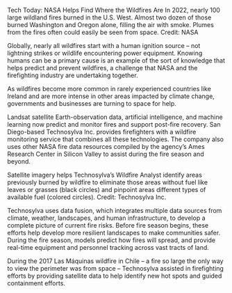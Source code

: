Tech Today: NASA Helps Find Where the Wildfires Are 
 In 2022, nearly 100 large wildland fires burned in the U.S. West. Almost two dozen of those burned Washington and Oregon alone, filling the air with smoke. Plumes from the fires often could easily be seen from space. Credit: NASA

Globally, nearly all wildfires start with a human ignition source – not lightning strikes or wildlife encountering power equipment. Knowing humans can be a primary cause is an example of the sort of knowledge that helps predict and prevent wildfires, a challenge that NASA and the firefighting industry are undertaking together.

As wildfires become more common in rarely experienced countries like Ireland and are more intense in other areas impacted by climate change, governments and businesses are turning to space for help.

Landsat satellite Earth-observation data, artificial intelligence, and machine learning now predict and monitor fires and support post-fire recovery. San Diego-based Technosylva Inc. provides firefighters with a wildfire monitoring service that combines all these technologies. The company also uses other NASA fire data resources compiled by the agency’s Ames Research Center in Silicon Valley to assist during the fire season and beyond.

Satellite imagery helps Technosylva’s Wildfire Analyst identify areas previously burned by wildfire to eliminate those areas without fuel like leaves or grasses (black circles) and pinpoint areas different types of available fuel (colored circles). Credit: Technosylva Inc.

Technosylva uses data fusion, which integrates multiple data sources from climate, weather, landscapes, and human infrastructure, to develop a complete picture of current fire risks. Before fire season begins, these efforts help develop more resilient landscapes to make communities safer. During the fire season, models predict how fires will spread, and provide real-time equipment and personnel tracking across vast tracts of land.

During the 2017 Las Máquinas wildfire in Chile – a fire so large the only way to view the perimeter was from space – Technosylva assisted in firefighting efforts by providing satellite data to help identify new hot spots and guided containment efforts.
